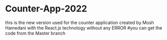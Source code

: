 # Counter-App-2022
this is the new version used for the counter application created by Mosh Hamedani with the React.js technology without any ERROR 
#you can get the code from the Master branch
